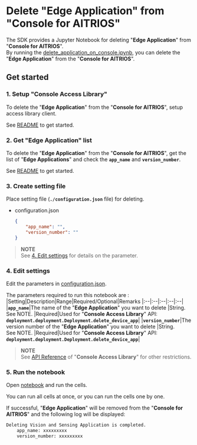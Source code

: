 # Delete "**Edge Application**" from "**Console for AITRIOS**"
The SDK provides a Jupyter Notebook for deleting "**Edge Application**" from "**Console for AITRIOS**". <br>
By running the [delete_application_on_console.ipynb](./delete_application_on_console.ipynb), you can delete the "**Edge Application**" from the "**Console for AITRIOS**".

## Get started
### 1. Setup "**Console Access Library**"
To delete the "**Edge Application**" from the "**Console for AITRIOS**", setup access library client.

See [README](./../../_common/set_up_console_client/README.md) to get started.

### 2. Get "**Edge Application**" list
To delete the "**Edge Application**" from the "**Console for AITRIOS**", get the list of "**Edge Applications**" and check the **`app_name`** and **`version_number`**.

See [README](./../get_application_list/README.md) to get started.

### 3. Create setting file
Place setting file (**`./configuration.json`** file) for deleting.
- configuration.json
    ```json
	{
		"app_name": "",
		"version_number": ""
	}
    ```
> **NOTE**<br>
> See [4. Edit settings](#4-edit-settings) for details on the parameter.

### 4. Edit settings
Edit the parameters in [configuration.json](./configuration.json).

The parameters required to run this notebook are :
|Setting|Description|Range|Required/Optional|Remarks
|:--|:--|:--|:--|:--|
|**`app_name`**|The name of the "**Edge Application**" you want to delete |String. <br>See NOTE. |Required|Used for "**Console Access Library**" API:<br>**`deployment.deployment.Deployment.delete_device_app`**|
|**`version_number`**|The version number of the "**Edge Application**" you want to delete |String. <br>See NOTE. |Required|Used for "**Console Access Library**" API:<br>**`deployment.deployment.Deployment.delete_device_app`**|

> **NOTE**<br>
> See [API Reference](https://developer.aitrios.sony-semicon.com/en/edge-ai-sensing/guides/) of "**Console Access Library**" for other restrictions.

### 5. Run the notebook
Open [notebook](./delete_application_on_console.ipynb) and run the cells.

You can run all cells at once, or you can run the cells one by one.

If successful, "**Edge Application**" will be removed from the "**Console for AITRIOS**" and the following log will be displayed:
```bash
Deleting Vision and Sensing Application is completed.
	app_name: xxxxxxxxx
	version_number: xxxxxxxxx
```


